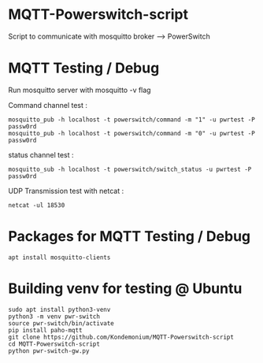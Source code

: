 # MQTT-Powerswitch-script

Script to communicate with mosquitto broker --> PowerSwitch

# MQTT Testing / Debug

Run mosquitto server with mosquitto -v flag

Command channel test : 
```
mosquitto_pub -h localhost -t powerswitch/command -m "1" -u pwrtest -P passw0rd
mosquitto_pub -h localhost -t powerswitch/command -m "0" -u pwrtest -P passw0rd
```
status channel test : 
```
mosquitto_sub -h localhost -t powerswitch/switch_status -u pwrtest -P passw0rd
```
UDP Transmission test with netcat : 
```
netcat -ul 18530
```
# Packages for MQTT Testing / Debug
```
apt install mosquitto-clients
```
# Building venv for testing @ Ubuntu
```
sudo apt install python3-venv
python3 -m venv pwr-switch
source pwr-switch/bin/activate
pip install paho-mqtt
git clone https://github.com/Kondemonium/MQTT-Powerswitch-script
cd MQTT-Powerswitch-script
python pwr-switch-gw.py 
```
